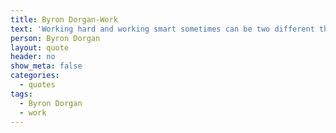 ```yaml
---
title: Byron Dorgan-Work
text: 'Working hard and working smart sometimes can be two different things'
person: Byron Dorgan
layout: quote
header: no
show_meta: false
categories:
  - quotes
tags:
  - Byron Dorgan
  - work
---
```

